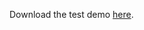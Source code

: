 Download the test demo [here](https://drive.google.com/drive/folders/1t3Rs9QbfGSEv2fIFlk8vi7jc0SclD1cq?usp=sharing).